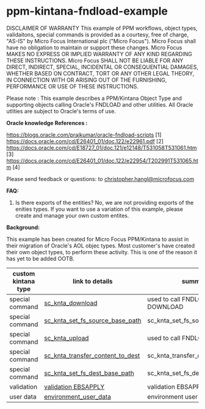 # ppm-kintana-fndload-example

DISCLAIMER OF WARRANTY 
This example of PPM workflows, object types, validaitons, special commands is provided as a courtesy, free of charge, "AS-IS" by Micro Focus International plc ("Micro Focus"). Micro Focus shall have no obligation to maintain or support these changes. Micro Focus MAKES NO EXPRESS OR IMPLIED WARRANTY OF ANY KIND REGARDING THESE INSTRUCTIONS. Micro Focus SHALL NOT BE LIABLE FOR ANY DIRECT, INDIRECT, SPECIAL, INCIDENTAL OR CONSEQUENTIAL DAMAGES, WHETHER BASED ON CONTRACT, TORT OR ANY OTHER LEGAL THEORY, IN CONNECTION WITH OR ARISING OUT OF THE FURNISHING, PERFORMANCE OR USE OF THESE INSTRUCTIONS.

Please note : This example describes a PPM/Kintana Object Type and supporting objects calling Oracle's FNDLOAD and other utilities.   All Oracle utlities are subject to Oracle's terms of use.

<b>Oracle knowledge References :</b>

https://blogs.oracle.com/prajkumar/oracle-fndload-scripts [1]<BR>
https://docs.oracle.com/cd/E26401_01/doc.122/e22961.pdf [2]<BR>
https://docs.oracle.com/cd/E18727_01/doc.121/e12148/T531058T531061.htm [3]<BR>
https://docs.oracle.com/cd/E26401_01/doc.122/e22954/T202991T531065.htm [4]<BR>

Please send feedback or questions: to christopher.hangl@microfocus.com

<b>FAQ:</b>

1. Is there exports of the entities?  No, we are not providing exports of the enities types.  If you want to use a variation of this example, please create and manage your own custom entites.
  
<b>Background:</b>
  
This example has been created for Micro Focus PPM/Kintana to assist in their migration of Oracle's AOL objec types.  Most customer's have created their own object types, to perform these activity.  This is one of the reason it has yet to be added OOTB.  
  
|custom kintana type |   link to details                                           | summary                       |
|--------------------|-------------------------------------------------------------|-------------------------------|
|special command     | <a href='./sc_knta_download/README.md'>sc_knta_download</a> | used to call FNDLOAD DOWNLOAD |
|special command     | <a href='./sc_knta_set_fs_source_base_path/README.md'>sc_knta_set_fs_source_base_path</a> | sc_knta_set_fs_source_base_path  |
|special command     | <a href='./sc_knta_upload/README.md'>sc_knta_upload</a>     | used to call FNDLOAD UPLOAD   |
|special command     | <a href='./sc_knta_transfer_content_to_dest/README.md'>sc_knta_transfer_content_to_dest</a>| sc_knta_transfer_content_to_dest|  
|special command     | <a href='./sc_knta_set_fs_dest_base_path/README.md'>sc_knta_set_fs_dest_base_path</a>| sc_knta_set_fs_dest_base_path|
|validation          | <a href='./validation_EBSAPPLY/README.md'>validation EBSAPPLY</a>| validation EBSAPPLY|
|user data          | <a href='./environment_user_data/README.md'>environment_user_data</a>| environment user data|